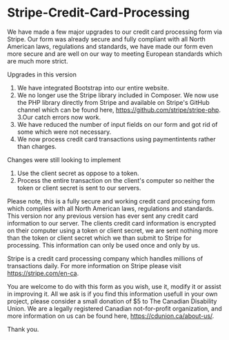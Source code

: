 # Stripe-Credit-Card-Processing

We have made a few major upgrades to our credit card processing form via Stripe. Our form was already secure and fully compliant with all North American laws, regulations and standards, we have made our form even more secure and are well on our way to meeting European standards which are much more strict.

Upgrades in this version

1. We have integrated Bootstrap into our entire website.
2. We no longer use the Stripe library included in Composer. We now use the PHP library directly from Stripe and available on Stripe's GitHub channel which can be found here, https://github.com/stripe/stripe-php.
3.Our catch errors now work.
4. We have reduced the number of input fields on our form and got rid of some which were not necessary.
5. We now process credit card transactions using paymentintents rather than charges.

Changes were still looking to implement

1. Use the client secret as oppose to a token.
2. Process the entire transaction on the client's computer so neither the token or client secret is sent to our servers.

Please note, this is a fully secure and working credit card procesing form which complies with all North American laws, regulations and standards. This version nor any previous version has ever sent any credit card information to our server. The clients credit card information is encrypted on their computer using a token or client secret, we are sent nothing more than the token or client secret which we than submit to Stripe for processing. This information can only be used once and only by us.

Stripe is a credit card processing company which handles millions of transactions daily. For more information on Stripe please visit https://stripe.com/en-ca.

You are welcome to do with this form as you wish, use it, modify it or assist in improving it. All we ask is if you find this information usefull in your own project, please consider a small donation of $5 to The Canadian Disability Union. We are a legally registered Canadian not-for-profit organization, and more information on us can be found here, https://cdunion.ca/about-us/.

Thank you.
